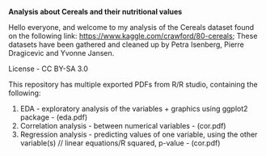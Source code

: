 **Analysis about Cereals and their nutritional values**


Hello everyone, and welcome to my analysis of the Cereals dataset found on the following link: https://www.kaggle.com/crawford/80-cereals; These datasets have been gathered and cleaned up by Petra Isenberg, Pierre Dragicevic and Yvonne Jansen. 

License - CC BY-SA 3.0

This repository has multiple exported PDFs from R/R studio, containing the following:

1) EDA - exploratory analysis of the variables + graphics using ggplot2 package - (eda.pdf)
2) Correlation analysis - between numerical variables - (cor.pdf)
3) Regression analysis - predicting values of one variable, using the other variable(s) // linear equations/R squared, p-value - (cor.pdf)
